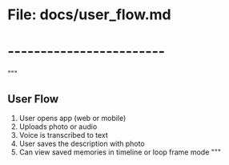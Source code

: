 # File: docs/user_flow.md
# ------------------------
"""
## User Flow

1. User opens app (web or mobile)
2. Uploads photo or audio
3. Voice is transcribed to text
4. User saves the description with photo
5. Can view saved memories in timeline or loop frame mode
"""
